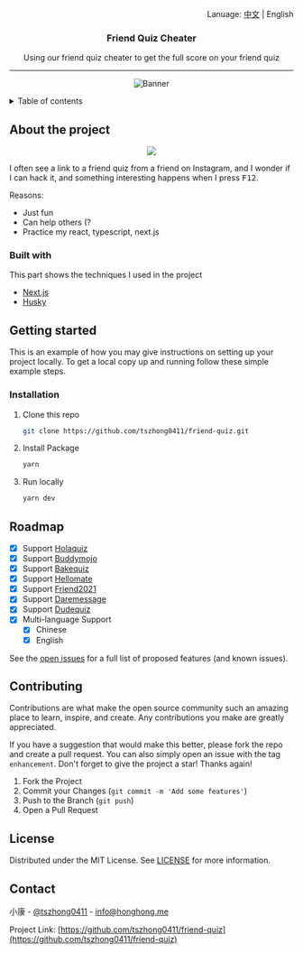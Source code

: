 <p align="right">Lanuage: <a href="./README.zh-tw.md">中文</a> | English</p>
<div align="center">
  <h3 align="center">Friend Quiz Cheater</h3>
  <p align="center">
    Using our friend quiz cheater to get the full score on your friend quiz
  </p>
  <hr />
  <p align="center">
  <img src="https://socialify.git.ci/tszhong0411/friend-quiz/image?font=KoHo&forks=1&issues=1&logo=https%3A%2F%2Fhonghong.me%2Fstatic%2Fimages%2Flogo%2Flogo-black.png&name=1&owner=1&pattern=Brick%20Wall&pulls=1&stargazers=1&theme=Dark"  alt="Banner">
  </p>
</div>
<details>
  <summary>Table of contents</summary>
  <ol>
    <li>
      <a href="#about-the-project">About the project</a>
      <ul>
        <li><a href="#built-with">Built With</a></li>
      </ul>
    </li>
    <li>
      <a href="#getting-started">Getting Started</a>
      <ul>
        <li><a href="#installation">Installation</a></li>
      </ul>
    </li>
    <li><a href="#roadmap">Roadmap</a></li>
    <li><a href="#contributing">Contributing</a></li>
    <li><a href="#license">License</a></li>
    <li><a href="#contact">Contact</a></li>
  </ol>
</details>

<!-- ABOUT THE PROJECT -->

## About the project

<p align="center">
  <img src="./public/static/images/screenshot/screenshot.png">
</p>

I often see a link to a friend quiz from a friend on Instagram, and I wonder if I can hack it, and something interesting happens when I press <kbd>F12</kbd>.

Reasons:

- Just fun
- Can help others (?
- Practice my react, typescript, next.js

### Built with

This part shows the techniques I used in the project

- [Next.js](https://nextjs.org/)
- [Husky](https://github.com/typicode/husky)

<!-- GETTING STARTED -->

## Getting started

This is an example of how you may give instructions on setting up your project locally. To get a local copy up and running follow these simple example steps.

### Installation

1. Clone this repo
   ```sh
   git clone https://github.com/tszhong0411/friend-quiz.git
   ```
2. Install Package
   ```sh
   yarn
   ```
3. Run locally
   ```sh
   yarn dev
   ```

## Roadmap

- [x] Support [Holaquiz](https://holaquiz.com)
- [x] Support [Buddymojo](https://buddymojo.com)
- [x] Support [Bakequiz](https://bakequiz.com)
- [x] Support [Hellomate](https://cn.hellomate.me)
- [x] Support [Friend2021](https://friend2021.com)
- [x] Support [Daremessage](https://daremessage.xyz)
- [x] Support [Dudequiz](https://www.dudequiz.com)
- [x] Multi-language Support
  - [x] Chinese
  - [x] English

See the [open issues](https://github.com/tszhong0411/friend-quiz/issues) for a full list of proposed features (and known issues).

<!-- CONTRIBUTING -->

## Contributing

Contributions are what make the open source community such an amazing place to learn, inspire, and create. Any contributions you make are greatly appreciated.

If you have a suggestion that would make this better, please fork the repo and create a pull request. You can also simply open an issue with the tag `enhancement`. Don't forget to give the project a star! Thanks again!

1. Fork the Project
2. Commit your Changes (`git commit -m 'Add some features'`)
3. Push to the Branch (`git push`)
4. Open a Pull Request

<!-- LICENSE -->

## License

Distributed under the MIT License. See [LICENSE](https://github.com/TszHong0411/friend-quiz/blob/main/LICENSE) for more information.

<!-- CONTACT -->

## Contact

小康 - [@tszhong0411](https://www.instagram.com/tszhong0411/) - info@honghong.me

Project Link: [https://github.com/tszhong0411/friend-quiz](https://github.com/tszhong0411/friend-quiz)
